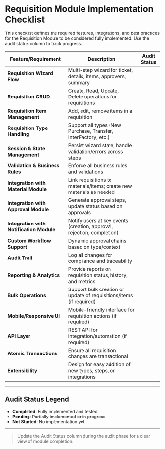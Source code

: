 # Requisition Module Implementation Checklist

This checklist defines the required features, integrations, and best practices for the Requisition Module to be considered fully implemented. Use the audit status column to track progress.

| Feature/Requirement                                      | Description                                                                 | Audit Status    |
|---------------------------------------------------------|-----------------------------------------------------------------------------|----------------|
| **Requisition Wizard Flow**                             | Multi-step wizard for ticket, details, items, approvers, summary            |                |
| **Requisition CRUD**                                    | Create, Read, Update, Delete operations for requisitions                    |                |
| **Requisition Item Management**                         | Add, edit, remove items in a requisition                                    |                |
| **Requisition Type Handling**                           | Support all types (New Purchase, Transfer, InterFactory, etc.)              |                |
| **Session & State Management**                          | Persist wizard state, handle validation/errors across steps                  |                |
| **Validation & Business Rules**                         | Enforce all business rules and validations                                  |                |
| **Integration with Material Module**                    | Link requisitions to materials/items; create new materials as needed         |                |
| **Integration with Approval Module**                    | Generate approval steps, update status based on approvals                   |                |
| **Integration with Notification Module**                | Notify users at key events (creation, approval, rejection, completion)      |                |
| **Custom Workflow Support**                             | Dynamic approval chains based on type/context                               |                |
| **Audit Trail**                                         | Log all changes for compliance and traceability                             |                |
| **Reporting & Analytics**                               | Provide reports on requisition status, history, and metrics                 |                |
| **Bulk Operations**                                     | Support bulk creation or update of requisitions/items (if required)         |                |
| **Mobile/Responsive UI**                                | Mobile-friendly interface for requisition actions (if required)             |                |
| **API Layer**                                           | REST API for integration/automation (if required)                           |                |
| **Atomic Transactions**                                 | Ensure all requisition changes are transactional                            |                |
| **Extensibility**                                       | Design for easy addition of new types, steps, or integrations               |                |

---

## Audit Status Legend
- **Completed**: Fully implemented and tested
- **Pending**: Partially implemented or in progress
- **Not Started**: No implementation yet

---

> Update the Audit Status column during the audit phase for a clear view of module completion. 